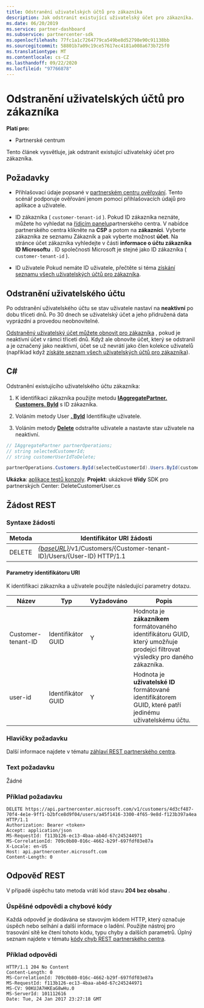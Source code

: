 ```yaml
---
title: Odstranění uživatelských účtů pro zákazníka
description: Jak odstranit existující uživatelský účet pro zákazníka.
ms.date: 06/20/2019
ms.service: partner-dashboard
ms.subservice: partnercenter-sdk
ms.openlocfilehash: 77fc1a1c7264779ca549be8d52798e90c91138bb
ms.sourcegitcommit: 58801b7a09c19ce57617ec4181a008a673b725f0
ms.translationtype: MT
ms.contentlocale: cs-CZ
ms.lasthandoff: 09/22/2020
ms.locfileid: "97766878"
---
```

# <a name="delete-a-user-account-for-a-customer"></a>Odstranění uživatelských účtů pro zákazníka

**Platí pro:**

- Partnerské centrum

Tento článek vysvětluje, jak odstranit existující uživatelský účet pro zákazníka.

## <a name="prerequisites"></a>Požadavky

- Přihlašovací údaje popsané v [partnerském centru ověřování](partner-center-authentication.md). Tento scénář podporuje ověřování jenom pomocí přihlašovacích údajů pro aplikace a uživatele.

- ID zákazníka ( `customer-tenant-id` ). Pokud ID zákazníka neznáte, můžete ho vyhledat na [řídicím panelu](https://partner.microsoft.com/dashboard)partnerského centra. V nabídce partnerského centra klikněte na **CSP** a potom na **zákazníci**. Vyberte zákazníka ze seznamu Zákazník a pak vyberte možnost **účet**. Na stránce účet zákazníka vyhledejte v části **informace o účtu zákazníka** **ID Microsoftu** . ID společnosti Microsoft je stejné jako ID zákazníka ( `customer-tenant-id` ).

- ID uživatele Pokud nemáte ID uživatele, přečtěte si téma [získání seznamu všech uživatelských účtů pro zákazníka](get-a-list-of-all-user-accounts-for-a-customer.md).

## <a name="deleting-a-user-account"></a>Odstranění uživatelského účtu

Po odstranění uživatelského účtu se stav uživatele nastaví na **neaktivní** po dobu třiceti dnů. Po 30 dnech se uživatelský účet a jeho přidružená data vyprázdní a provedou neobnovitelné.

[Odstraněný uživatelský účet můžete obnovit pro zákazníka](restore-a-user-for-a-customer.md) , pokud je neaktivní účet v rámci třiceti dnů. Když ale obnovíte účet, který se odstranil a je označený jako neaktivní, účet se už nevrátí jako člen kolekce uživatelů (například když [získáte seznam všech uživatelských účtů pro zákazníka](get-a-list-of-all-user-accounts-for-a-customer.md)).

## <a name="c"></a>C\#

Odstranění existujícího uživatelského účtu zákazníka:

1. K identifikaci zákazníka použijte metodu [**IAggregatePartner. Customers. ById**](/dotnet/api/microsoft.store.partnercenter.customers.icustomercollection.byid) s ID zákazníka.

2. Voláním metody User [**. ById**](/dotnet/api/microsoft.store.partnercenter.customerusers.icustomerusercollection.byid) Identifikujte uživatele.

3. Voláním metody [**Delete**](/dotnet/api/microsoft.store.partnercenter.customerusers.icustomeruser.delete) odstraňte uživatele a nastavte stav uživatele na neaktivní.

``` csharp
// IAggregatePartner partnerOperations;
// string selectedCustomerId;
// string customerUserIdToDelete;

partnerOperations.Customers.ById(selectedCustomerId).Users.ById(customerUserIdToDelete).Delete();
```

**Ukázka**: [aplikace testů konzoly](console-test-app.md). **Projekt**: ukázkové **třídy** SDK pro partnerských Center: DeleteCustomerUser.cs

## <a name="rest-request"></a>Žádost REST

### <a name="request-syntax"></a>Syntaxe žádosti

| Metoda     | Identifikátor URI žádosti                                                                                            |
|------------|--------------------------------------------------------------------------------------------------------|
| DELETE     | [*{baseURL}*](partner-center-rest-urls.md)/v1/Customers/{Customer-tenant-ID}/Users/{User-ID} HTTP/1.1 |

#### <a name="uri-parameters"></a>Parametry identifikátoru URI

K identifikaci zákazníka a uživatele použijte následující parametry dotazu.

| Název                   | Typ     | Vyžadováno | Popis                                                                                                               |
|------------------------|----------|----------|---------------------------------------------------------------------------------------------------------------------------|
| Customer-tenant-ID     | Identifikátor GUID     | Y        | Hodnota je **zákazníkem** formátovaného identifikátoru GUID, který umožňuje prodejci filtrovat výsledky pro daného zákazníka. |
| user-id                | Identifikátor GUID     | Y        | Hodnota je **uživatelské ID** formátované identifikátorem GUID, které patří jedinému uživatelskému účtu.                                          |

### <a name="request-headers"></a>Hlavičky požadavku

Další informace najdete v tématu [záhlaví REST partnerského centra](headers.md).

### <a name="request-body"></a>Text požadavku

Žádné

### <a name="request-example"></a>Příklad požadavku

```http
DELETE https://api.partnercenter.microsoft.com/v1/customers/4d3cf487-70f4-4e1e-9ff1-b2bfce8d9f04/users/a45f1416-3300-4f65-9e8d-f123b397a4ea HTTP/1.1
Authorization: Bearer <token>
Accept: application/json
MS-RequestId: f113b126-ec13-4baa-ab4d-67c245244971
MS-CorrelationId: 709c0b80-016c-4662-b29f-697fdf03e87a
X-Locale: en-US
Host: api.partnercenter.microsoft.com
Content-Length: 0
```

## <a name="rest-response"></a>Odpověď REST

V případě úspěchu tato metoda vrátí kód stavu **204 bez obsahu** .

### <a name="response-success-and-error-codes"></a>Úspěšné odpovědi a chybové kódy

Každá odpověď je dodávána se stavovým kódem HTTP, který označuje úspěch nebo selhání a další informace o ladění. Použijte nástroj pro trasování sítě ke čtení tohoto kódu, typu chyby a dalších parametrů. Úplný seznam najdete v tématu [kódy chyb REST partnerského centra](error-codes.md).

### <a name="response-example"></a>Příklad odpovědi

```http
HTTP/1.1 204 No Content
Content-Length: 0
MS-CorrelationId: 709c0b80-016c-4662-b29f-697fdf03e87a
MS-RequestId: f113b126-ec13-4baa-ab4d-67c245244971
MS-CV: 90KUJA7HKEaG8wHu.0
MS-ServerId: 101112616
Date: Tue, 24 Jan 2017 23:27:18 GMT
```
